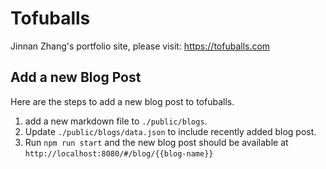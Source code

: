 # Tofuballs 

Jinnan Zhang's portfolio site, please visit: https://tofuballs.com

## Add a new Blog Post

Here are the steps to add a new blog post to tofuballs.

1. add a new markdown file to `./public/blogs`.
2. Update `./public/blogs/data.json` to include recently added blog post.
3. Run `npm run start` and the new blog post should be available at `http://localhost:8080/#/blog/{{blog-name}}`